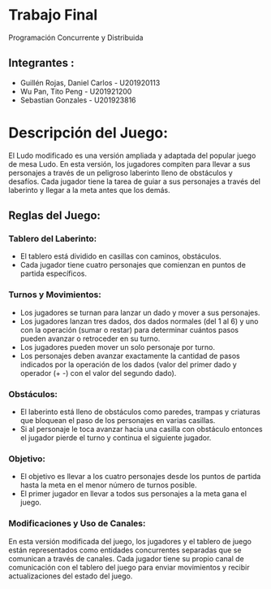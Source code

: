 # Trabajo Final 
Programación Concurrente y Distribuida

## Integrantes :
- Guillén Rojas, Daniel Carlos	-	U201920113
- Wu Pan, Tito Peng 	-		U201921200
- Sebastian Gonzales	-		U201923816

# Descripción del Juego:
El Ludo modificado es una versión ampliada y adaptada del popular juego de mesa Ludo. En esta versión, los jugadores compiten para llevar a sus personajes a través de un peligroso laberinto lleno de obstáculos y desafíos. Cada jugador tiene la tarea de guiar a sus personajes a través del laberinto y llegar a la meta antes que los demás. 

## Reglas del Juego:
### Tablero del Laberinto:
- El tablero está dividido en casillas con caminos, obstáculos.
- Cada jugador tiene cuatro personajes que comienzan en puntos de partida específicos.

### Turnos y Movimientos:
- Los jugadores se turnan para lanzar un dado y mover a sus personajes.
- Los jugadores lanzan tres dados, dos dados normales (del 1 al 6) y uno con la operación (sumar o restar) para determinar cuántos pasos pueden avanzar o retroceder en su turno.
- Los jugadores pueden mover un solo personaje por turno.
- Los personajes deben avanzar exactamente la cantidad de pasos indicados por la operación de los dados (valor del primer dado y operador (+ -) con el valor del segundo dado).

### Obstáculos:
- El laberinto está lleno de obstáculos como paredes, trampas y criaturas que bloquean el paso de los personajes en varias casillas.
- Si al personaje le toca avanzar hacia una casilla con obstáculo entonces el jugador pierde el turno y continua el siguiente jugador.
  
### Objetivo:
- El objetivo es llevar a los cuatro personajes desde los puntos de partida hasta la meta en el menor número de turnos posible.
- El primer jugador en llevar a todos sus personajes a la meta gana el juego.
  
### Modificaciones y Uso de Canales:
En esta versión modificada del juego, los jugadores y el tablero de juego están representados como entidades concurrentes separadas que se comunican a través de canales. Cada jugador tiene su propio canal de comunicación con el tablero del juego para enviar movimientos y recibir actualizaciones del estado del juego. 

